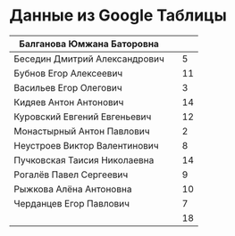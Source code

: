 # Данные из Google Таблицы

| Балганова Юмжана Баторовна |  |  |
| --- | --- | --- |
| Беседин Дмитрий Александрович |  | 5 |
| Бубнов Егор Алексеевич |  | 11 |
| Васильев Егор Олегович |  | 3 |
| Кидяев Антон Антонович |  | 14 |
| Куровский Евгений Евгеньевич |  | 12 |
| Монастырный Антон Павлович |  | 2 |
| Неустроев Виктор Валентинович |  | 8 |
| Пучковская Таисия Николаевна |  | 14 |
| Рогалёв Павел Сергеевич |  | 9 |
| Рыжкова Алёна Антоновна |  | 10 |
| Черданцев Егор Павлович |  | 7 |
|  |  | 18 |
